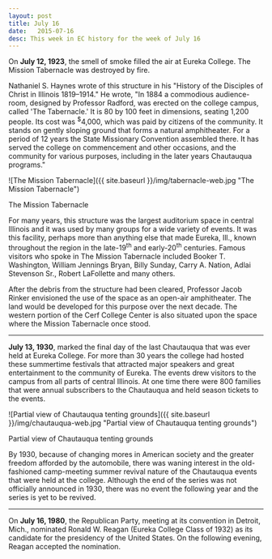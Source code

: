 ```yaml
---
layout: post
title: July 16
date:   2015-07-16
desc: This week in EC history for the week of July 16
---
```


On <strong>July 12, 1923</strong>, the smell of smoke filled the air at Eureka College. The Mission Tabernacle was destroyed by fire.

Nathaniel S. Haynes wrote of this structure in his "History of the Disciples of Christ in Illinois 1819&ndash;1914."  He wrote, "In 1884 a commodious audience-room, designed by Professor Radford, was erected on the college campus, called 'The Tabernacle.' It is 80 by 100 feet in dimensions, seating 1,200 people. Its cost was <sup>$</sup>4,000, which was paid by citizens of the community. It stands on gently sloping ground that forms a natural amphitheater. For a period of 12 years the State Missionary Convention assembled there. It has served the college on commencement and other occasions, and the community for various purposes, including in the later years Chautauqua programs."

![The Mission Tabernacle]({{ site.baseurl }}/img/tabernacle-web.jpg "The Mission Tabernacle")
<p class="caption">The Mission Tabernacle</p>

For many years, this structure was the largest auditorium space in central Illinois and it was used by many groups for a wide variety of events. It was this facility, perhaps more than anything else that made Eureka, Ill., known throughout the region in the late-19<sup>th</sup> and early-20<sup>th</sup> centuries. Famous visitors who spoke in The Mission Tabernacle included Booker T. Washington, William Jennings Bryan, Billy Sunday, Carry A. Nation, Adlai Stevenson Sr., Robert LaFollette and many others.

After the debris from the structure had been cleared, Professor Jacob Rinker envisioned the use of the space as an open-air amphitheater. The land would be developed for this purpose over the next decade. The western portion of the Cerf College Center is also situated upon the space where the Mission Tabernacle once stood.

<hr>

<strong>July 13, 1930</strong>, marked the final day of the last Chautauqua that was ever held at Eureka College. For more than 30 years the college had hosted these summertime festivals that attracted major speakers and great entertainment to the community of Eureka. The events drew visitors to the campus from all parts of central Illinois. At one time there were 800 families that were annual subscribers to the Chautauqua and held season tickets to the events.

![Partial view of Chautauqua tenting grounds]({{ site.baseurl }}/img/chautauqua-web.jpg "Partial view of Chautauqua tenting grounds")
<p class="caption">Partial view of Chautauqua tenting grounds</p>

By 1930, because of changing mores in American society and the greater freedom afforded by the automobile, there was waning interest in the old-fashioned camp-meeting summer revival nature of the Chautauqua events that were held at the college. Although the end of the series was not officially announced in 1930, there was no event the following year and the series is yet to be revived.

<hr>

On <strong>July 16, 1980</strong>, the Republican Party, meeting at its convention in Detroit, Mich., nominated Ronald W. Reagan (Eureka College Class of 1932) as its candidate for the presidency of the United States. On the following evening, Reagan accepted the nomination.
